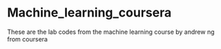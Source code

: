 # Machine_learning_coursera
These are the lab codes from the machine learning course by andrew ng from coursera 
